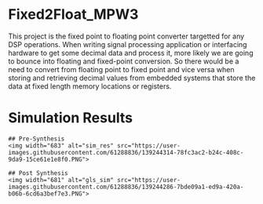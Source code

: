 # Fixed2Float_MPW3
This project is the fixed point to floating point converter targetted for any DSP operations. 
When writing signal processing application or interfacing hardware to get some decimal data and process it, more likely we are going to bounce into floating and fixed-point conversion. So there would be a need to convert from floating point to fixed point and vice versa when storing and retrieving decimal values from embedded systems that store the data at fixed length memory locations or registers. 
# Simulation Results
    ## Pre-Synthesis
    <img width="683" alt="sim_res" src="https://user-images.githubusercontent.com/61288836/139244314-78fc3ac2-b24c-408c-9da9-15ce61e1e8f0.PNG">

    ## Post Synthesis
    <img width="681" alt="gls_sim" src="https://user-images.githubusercontent.com/61288836/139244286-7bde09a1-ed9a-420a-b06b-6cd6a3bef7e3.PNG">
    
